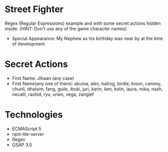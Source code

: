 # Street Fighter
Regex (Regular Expressions) example and with some secret actions hidden inside. (HINT: Don't use any of the game character names)

- Special Appearance: My Nephew as his birthday was near by at the time of development

# Secret Actions

- First Name: Jihaan (any case)
- First Name(any one of them): akuma, alex, balrog, birdie, bison, cammy, chunli, dhalsim, fang, guile, ibuki, juri, karin, ken, kolin, laura, mika, nash, necalli, rashid, ryu, urien, vega, zangief

# Technologies
- ECMAScript 5
- npm lite-server
- Regex
- GSAP 3.0
